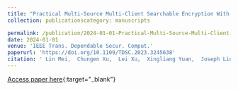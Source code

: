 ```yaml
---
title: "Practical Multi-Source Multi-Client Searchable Encryption With Forward Privacy: Refined Security Notion and New Constructions"
collection: publicationscategory: manuscripts

permalink: /publication/2024-01-01-Practical-Multi-Source-Multi-Client-Searchable-Encryption-With-Forward-Privacy-Refined-Security-Notion-and-New-Constructions
date: 2024-01-01
venue: 'IEEE Trans. Dependable Secur. Comput.'
paperurl: 'https://doi.org/10.1109/TDSC.2023.3245638'
citation: ' Lin Mei,  Chungen Xu,  Lei Xu,  Xingliang Yuan,  Joseph Liu, &quot;Practical Multi-Source Multi-Client Searchable Encryption With Forward Privacy: Refined Security Notion and New Constructions.&quot; IEEE Trans. Dependable Secur. Comput., 2024.'
---
```

[Access paper here](https://doi.org/10.1109/TDSC.2023.3245638){:target="_blank"}
